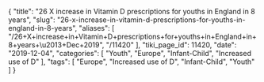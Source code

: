 {
    "title": "26 X increase in Vitamin D prescriptions for youths in England in 8 years",
    "slug": "26-x-increase-in-vitamin-d-prescriptions-for-youths-in-england-in-8-years",
    "aliases": [
        "/26+X+increase+in+Vitamin+D+prescriptions+for+youths+in+England+in+8+years+\u2013+Dec+2019",
        "/11420"
    ],
    "tiki_page_id": 11420,
    "date": "2019-12-04",
    "categories": [
        "Youth",
        "Europe",
        "Infant-Child",
        "Increased use of D"
    ],
    "tags": [
        "Europe",
        "Increased use of D",
        "Infant-Child",
        "Youth"
    ]
}